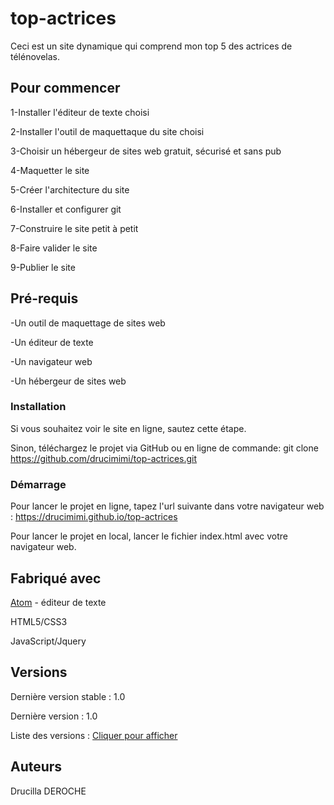 # top-actrices
Ceci est un site dynamique qui comprend mon top 5 des actrices de télénovelas.

## Pour commencer
1-Installer l'éditeur de texte choisi

2-Installer l'outil de maquettaque du site choisi

3-Choisir un hébergeur de sites web gratuit, sécurisé et sans pub

4-Maquetter le site

5-Créer l'architecture du site

6-Installer et configurer git

7-Construire le site petit à petit

8-Faire valider le site

9-Publier le site

## Pré-requis
-Un outil de maquettage de sites web

-Un éditeur de texte

-Un navigateur web

-Un hébergeur de sites web

### Installation
Si vous souhaitez voir le site en ligne, sautez cette étape.

Sinon, téléchargez le projet via GitHub ou en ligne de commande: git clone https://github.com/drucimimi/top-actrices.git

### Démarrage
Pour lancer le projet en ligne, tapez l'url suivante dans votre navigateur web : https://drucimimi.github.io/top-actrices

Pour lancer le projet en local, lancer le fichier index.html avec votre navigateur web.

## Fabriqué avec
[Atom](https://atom.io) - éditeur de texte

HTML5/CSS3

JavaScript/Jquery

## Versions
Dernière version stable : 1.0

Dernière version : 1.0

Liste des versions : [Cliquer pour afficher](https://github.com/drucimimi/top-actrices/tags)

## Auteurs
Drucilla DEROCHE
